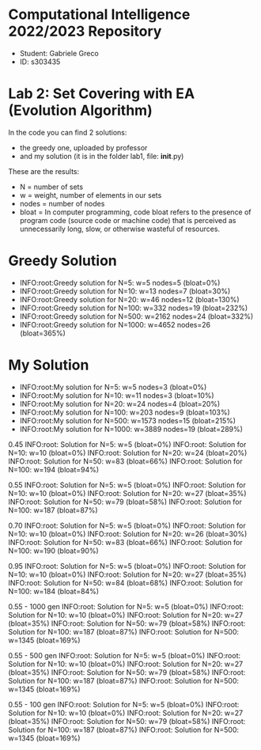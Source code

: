 # Computational Intelligence 2022/2023 Repository
- Student: Gabriele Greco
- ID: s303435

# Lab 2: Set Covering with EA (Evolution Algorithm)

In the code you can find 2 solutions:
- the greedy one, uploaded by professor
- and my solution (it is in the folder lab1, file: __init__.py)

These are the results:

- N = number of sets
- w = weight, number of elements in our sets
- nodes = number of nodes
- bloat = In computer programming, code bloat refers to the presence of program code (source code or machine code) that is perceived as unnecessarily long, slow, or otherwise wasteful of resources.

# Greedy Solution
- INFO:root:Greedy solution for N=5: w=5 nodes=5 (bloat=0%)
- INFO:root:Greedy solution for N=10: w=13 nodes=7 (bloat=30%)
- INFO:root:Greedy solution for N=20: w=46 nodes=12 (bloat=130%)
- INFO:root:Greedy solution for N=100: w=332 nodes=19 (bloat=232%)
- INFO:root:Greedy solution for N=500: w=2162 nodes=24 (bloat=332%)
- INFO:root:Greedy solution for N=1000: w=4652 nodes=26 (bloat=365%)

# My Solution
- INFO:root:My solution for N=5: w=5 nodes=3 (bloat=0%)
- INFO:root:My solution for N=10: w=11 nodes=3 (bloat=10%)
- INFO:root:My solution for N=20: w=24 nodes=4 (bloat=20%)
- INFO:root:My solution for N=100: w=203 nodes=9 (bloat=103%)
- INFO:root:My solution for N=500: w=1573 nodes=15 (bloat=215%)
- INFO:root:My solution for N=1000: w=3889 nodes=19 (bloat=289%)


0.45
INFO:root: Solution for N=5: w=5 (bloat=0%)
INFO:root: Solution for N=10: w=10 (bloat=0%)
INFO:root: Solution for N=20: w=24 (bloat=20%)
INFO:root: Solution for N=50: w=83 (bloat=66%)
INFO:root: Solution for N=100: w=194 (bloat=94%)

0.55
INFO:root: Solution for N=5: w=5 (bloat=0%)
INFO:root: Solution for N=10: w=10 (bloat=0%)
INFO:root: Solution for N=20: w=27 (bloat=35%)
INFO:root: Solution for N=50: w=79 (bloat=58%)
INFO:root: Solution for N=100: w=187 (bloat=87%)

0.70
INFO:root: Solution for N=5: w=5 (bloat=0%)
INFO:root: Solution for N=10: w=10 (bloat=0%)
INFO:root: Solution for N=20: w=26 (bloat=30%)
INFO:root: Solution for N=50: w=83 (bloat=66%)
INFO:root: Solution for N=100: w=190 (bloat=90%)

0.95
INFO:root: Solution for N=5: w=5 (bloat=0%)
INFO:root: Solution for N=10: w=10 (bloat=0%)
INFO:root: Solution for N=20: w=27 (bloat=35%)
INFO:root: Solution for N=50: w=84 (bloat=68%)
INFO:root: Solution for N=100: w=184 (bloat=84%)


0.55 - 1000 gen
INFO:root: Solution for N=5: w=5 (bloat=0%)
INFO:root: Solution for N=10: w=10 (bloat=0%)
INFO:root: Solution for N=20: w=27 (bloat=35%)
INFO:root: Solution for N=50: w=79 (bloat=58%)
INFO:root: Solution for N=100: w=187 (bloat=87%)
INFO:root: Solution for N=500: w=1345 (bloat=169%)

0.55 - 500 gen
INFO:root: Solution for N=5: w=5 (bloat=0%)
INFO:root: Solution for N=10: w=10 (bloat=0%)
INFO:root: Solution for N=20: w=27 (bloat=35%)
INFO:root: Solution for N=50: w=79 (bloat=58%)
INFO:root: Solution for N=100: w=187 (bloat=87%)
INFO:root: Solution for N=500: w=1345 (bloat=169%)

0.55 - 100 gen
INFO:root: Solution for N=5: w=5 (bloat=0%)
INFO:root: Solution for N=10: w=10 (bloat=0%)
INFO:root: Solution for N=20: w=27 (bloat=35%)
INFO:root: Solution for N=50: w=79 (bloat=58%)
INFO:root: Solution for N=100: w=187 (bloat=87%)
INFO:root: Solution for N=500: w=1345 (bloat=169%)